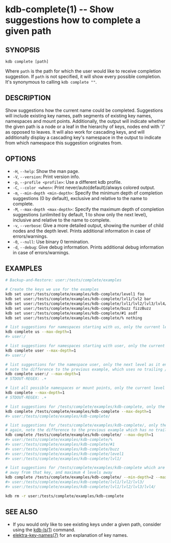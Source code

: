# kdb-complete(1) -- Show suggestions how to complete a given path

## SYNOPSIS

`kdb complete [path]`

Where `path` is the path for which the user would like to receive completion suggestion.
If `path` is not specified, it will show every possible completion. It's synonymous
to calling `kdb complete ""`.

## DESCRIPTION

Show suggestions how the current name could be completed.
Suggestions will include existing key names, path segments of existing key names,
namespaces and mount points.
Additionally, the output will indicate whether the given path is a node or a leaf
in the hierarchy of keys, nodes end with '/' as opposed to leaves.
It will also work for cascading keys, and will additionally display a cascading
key's namespace in the output to indicate from which namespace this suggestion
originates from.

## OPTIONS

- `-H`, `--help`:
  Show the man page.
- `-V`, `--version`:
  Print version info.
- `-p`, `--profile <profile>`:
  Use a different kdb profile.
- `-C`, `--color <when>`:
  Print never/auto(default)/always colored output.
- `-m`, `--min-depth <min-depth>`:
  Specify the minimum depth of completion suggestions (0 by default), exclusive
  and relative to the name to complete.
- `-M`, `--max-depth <max-depth>`:
  Specify the maximum depth of completion suggestions (unlimited by default, 1
  to show only the next level), inclusive and relative to the name to complete.
- `-v`, `--verbose`:
  Give a more detailed output, showing the number of child nodes and the depth level. Prints additional information in case of errors/warnings.
- `-0`, `--null`:
  Use binary 0 termination.
- `-d`, `--debug`:
  Give debug information. Prints additional debug information in case of errors/warnings.

## EXAMPLES

```sh
# Backup-and-Restore: user:/tests/complete/examples

# Create the keys we use for the examples
kdb set user:/tests/complete/examples/kdb-complete/level1 foo
kdb set user:/tests/complete/examples/kdb-complete/lvl1/lvl2 bar
kdb set user:/tests/complete/examples/kdb-complete/lvl1/lvl2/lvl3/lvl4/lvl5 fizz
kdb set user:/tests/complete/examples/kdb-complete/buzz fizzBuzz
kdb set user:/tests/complete/examples/kdb-complete/#1 asdf
kdb set user:/tests/complete/examples/kdb-complete/% nothing

# list suggestions for namespaces starting with us, only the current level
kdb complete us --max-depth=1
#> user:/

# list suggestions for namespaces starting with user, only the current level
kdb complete user --max-depth=1
#> user:/

# list suggestions for the namespace user, only the next level as it ends with /
# note the difference to the previous example, which uses no trailing /
kdb complete user:/ --max-depth=1
# STDOUT-REGEX: .+

# list all possible namespaces or mount points, only the current level
kdb complete --max-depth=1
# STDOUT-REGEX: .+

# list suggestions for /tests/complete/examples/kdb-complete, only the current level
kdb complete /tests/complete/examples/kdb-complete --max-depth=1
#> user:/tests/complete/examples/kdb-complete/

# list suggestions for /tests/complete/examples/kdb-complete/, only the next level
# again, note the difference to the previous example which has no trailing /
kdb complete /tests/complete/examples/kdb-complete/ --max-depth=1
#> user:/tests/complete/examples/kdb-complete/%
#> user:/tests/complete/examples/kdb-complete/#1
#> user:/tests/complete/examples/kdb-complete/buzz
#> user:/tests/complete/examples/kdb-complete/level1
#> user:/tests/complete/examples/kdb-complete/lvl1/

# list suggestions for /tests/complete/examples/kdb-complete which are minimum 2 levels
# away from that key, and maximum 4 levels away
kdb complete /tests/complete/examples/kdb-complete/ --min-depth=2 --max-depth=4
#> user:/tests/complete/examples/kdb-complete/lvl1/lvl2/lvl3/
#> user:/tests/complete/examples/kdb-complete/lvl1/lvl2/lvl3/lvl4/

kdb rm -r user:/tests/complete/examples/kdb-complete
```

## SEE ALSO

- If you would only like to see existing keys under a given path, consider using
  the [kdb-ls(1)](kdb-ls.md) command.
- [elektra-key-names(7)](elektra-key-names.md) for an explanation of key names.
